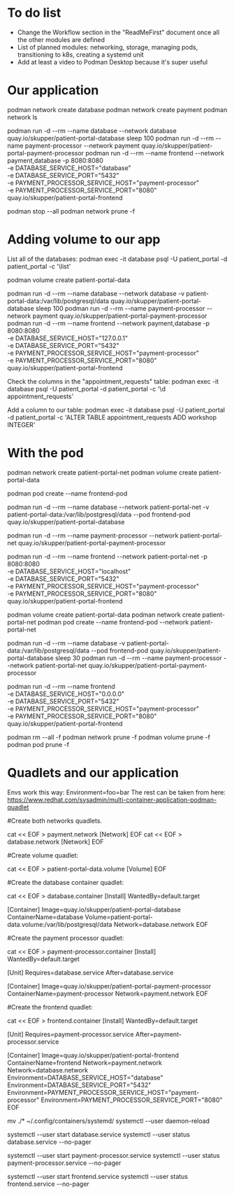 # To do list

 - Change the Workflow section in the "ReadMeFirst" document once all the other modules are defined
 - List of planned modules: networking, storage, managing pods, transitioning to k8s, creating a systemd unit
 - Add at least a video to Podman Desktop because it's super useful

# Our application

podman network create database
podman network create payment
podman network ls

podman run -d --rm --name database --network database quay.io/skupper/patient-portal-database
sleep 100
podman run -d --rm --name payment-processor --network payment quay.io/skupper/patient-portal-payment-processor
podman run -d --rm --name frontend --network payment,database -p 8080:8080 \
-e DATABASE_SERVICE_HOST="database" \
-e DATABASE_SERVICE_PORT="5432" \
-e PAYMENT_PROCESSOR_SERVICE_HOST="payment-processor" \
-e PAYMENT_PROCESSOR_SERVICE_PORT="8080" \
quay.io/skupper/patient-portal-frontend

podman stop --all
podman network prune -f

# Adding volume to our app

List all of the databases: podman exec -it database psql -U patient_portal -d patient_portal -c '\list'

podman volume create patient-portal-data

podman run -d --rm --name database --network database -v patient-portal-data:/var/lib/postgresql/data quay.io/skupper/patient-portal-database
sleep 100
podman run -d --rm --name payment-processor --network payment quay.io/skupper/patient-portal-payment-processor
podman run -d --rm --name frontend --network payment,database -p 8080:8080 \
-e DATABASE_SERVICE_HOST="127.0.0.1" \
-e DATABASE_SERVICE_PORT="5432" \
-e PAYMENT_PROCESSOR_SERVICE_HOST="payment-processor" \
-e PAYMENT_PROCESSOR_SERVICE_PORT="8080" \
quay.io/skupper/patient-portal-frontend

Check the columns in the "appointment_requests" table:
podman exec -it database psql -U patient_portal -d patient_portal -c '\d appointment_requests'

Add a column to our table:
podman exec -it database psql -U patient_portal -d patient_portal -c 'ALTER TABLE appointment_requests ADD workshop INTEGER'

# With the pod

podman network create patient-portal-net
podman volume create patient-portal-data

podman pod create --name frontend-pod

podman run -d --rm --name database --network patient-portal-net -v patient-portal-data:/var/lib/postgresql/data --pod frontend-pod quay.io/skupper/patient-portal-database

podman run -d --rm --name payment-processor --network patient-portal-net quay.io/skupper/patient-portal-payment-processor

podman run -d --rm --name frontend --network patient-portal-net -p 8080:8080 \
-e DATABASE_SERVICE_HOST="localhost" \
-e DATABASE_SERVICE_PORT="5432" \
-e PAYMENT_PROCESSOR_SERVICE_HOST="payment-processor" \
-e PAYMENT_PROCESSOR_SERVICE_PORT="8080" \
quay.io/skupper/patient-portal-frontend



podman volume create patient-portal-data
podman network create patient-portal-net
podman pod create --name frontend-pod --network patient-portal-net

podman run -d --rm --name database -v patient-portal-data:/var/lib/postgresql/data --pod frontend-pod quay.io/skupper/patient-portal-database
sleep 30
podman run -d --rm --name payment-processor --network patient-portal-net quay.io/skupper/patient-portal-payment-processor

podman run -d --rm --name frontend \
-e DATABASE_SERVICE_HOST="0.0.0.0" \
-e DATABASE_SERVICE_PORT="5432" \
-e PAYMENT_PROCESSOR_SERVICE_HOST="payment-processor" \
-e PAYMENT_PROCESSOR_SERVICE_PORT="8080" \
quay.io/skupper/patient-portal-frontend


podman rm --all -f
podman network prune -f
podman volume prune -f 
podman pod prune -f

# Quadlets and our application

Envs work this way: Environment=foo=bar
The rest can be taken from here: https://www.redhat.com/sysadmin/multi-container-application-podman-quadlet

#Create both networks quadlets.

cat << EOF > payment.network
[Network]
EOF
cat << EOF > database.network
[Network]
EOF

#Create volume quadlet:

cat << EOF > patient-portal-data.volume
[Volume]
EOF

#Create the database container quadlet:

cat << EOF > database.container
[Install]
WantedBy=default.target

[Container]
Image=quay.io/skupper/patient-portal-database
ContainerName=database
Volume=patient-portal-data.volume:/var/lib/postgresql/data
Network=database.network
EOF

#Create the payment processor quadlet:

cat << EOF > payment-processor.container
[Install]
WantedBy=default.target

[Unit]
Requires=database.service
After=database.service

[Container]
Image=quay.io/skupper/patient-portal-payment-processor
ContainerName=payment-processor
Network=payment.network
EOF

#Create the frontend quadlet:

cat << EOF > frontend.container
[Install]
WantedBy=default.target

[Unit]
Requires=payment-processor.service
After=payment-processor.service

[Container]
Image=quay.io/skupper/patient-portal-frontend
ContainerName=frontend
Network=payment.network
Network=database.network
Environment=DATABASE_SERVICE_HOST="database"
Environment=DATABASE_SERVICE_PORT="5432"
Environment=PAYMENT_PROCESSOR_SERVICE_HOST="payment-processor"
Environment=PAYMENT_PROCESSOR_SERVICE_PORT="8080"
EOF


mv ./* ~/.config/containers/systemd/
systemctl --user daemon-reload

systemctl --user start database.service
systemctl --user status database.service --no-pager

systemctl --user start payment-processor.service
systemctl --user status payment-processor.service --no-pager

systemctl --user start frontend.service
systemctl --user status frontend.service  --no-pager